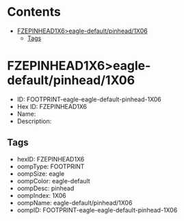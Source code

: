 



Contents
========

* [FZEPINHEAD1X6>eagle-default/pinhead/1X06](#fzepinhead1x6eagle-defaultpinhead1x06)
	* [Tags](#tags)

# FZEPINHEAD1X6>eagle-default/pinhead/1X06

- ID: FOOTPRINT-eagle-eagle-default-pinhead-1X06
- Hex ID: FZEPINHEAD1X6
- Name: 
- Description: 

## Tags

- hexID: FZEPINHEAD1X6
- oompType: FOOTPRINT
- oompSize: eagle
- oompColor: eagle-default
- oompDesc: pinhead
- oompIndex: 1X06
- oompName: eagle-default/pinhead/1X06
- oompID: FOOTPRINT-eagle-eagle-default-pinhead-1X06
